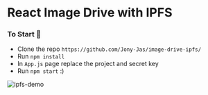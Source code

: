 # React Image Drive with IPFS

### To Start 🚀
* Clone the repo `https://github.com/Jony-Jas/image-drive-ipfs/`
* Run `npm install`
* In `App.js` page replace the project and secret key
* Run `npm start` :)


![ipfs-demo](https://user-images.githubusercontent.com/74784363/220014786-e95e1c65-d19d-4467-9d29-9b0f8b15bed7.gif)
